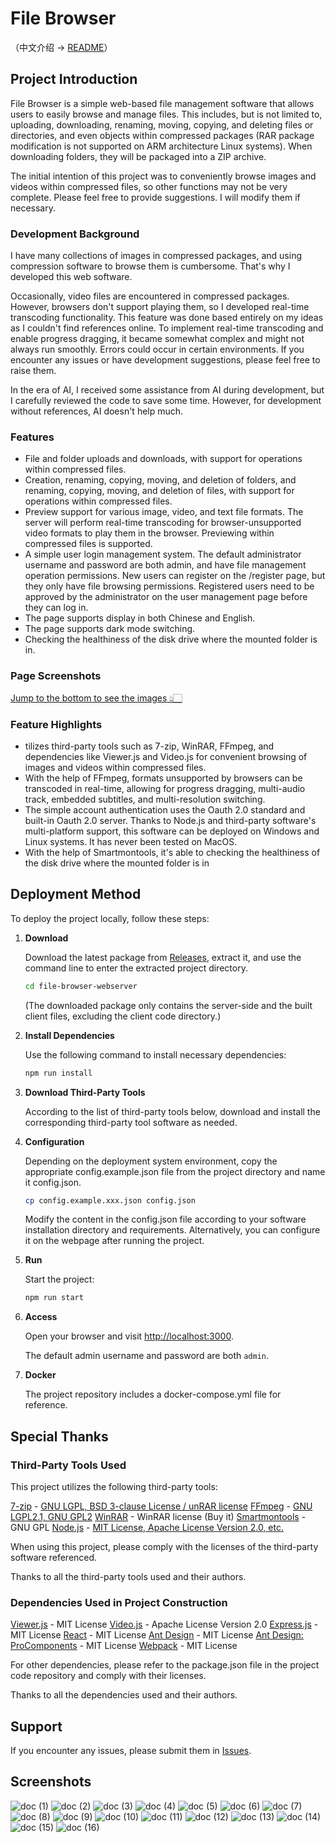 # File Browser

（中文介绍 -> [README](https://github.com/owendswang/file-browser-webserver/blob/main/README.md)）

## Project Introduction

File Browser is a simple web-based file management software that allows users to easily browse and manage files. This includes, but is not limited to, uploading, downloading, renaming, moving, copying, and deleting files or directories, and even objects within compressed packages (RAR package modification is not supported on ARM architecture Linux systems). When downloading folders, they will be packaged into a ZIP archive.

The initial intention of this project was to conveniently browse images and videos within compressed files, so other functions may not be very complete. Please feel free to provide suggestions. I will modify them if necessary.

### Development Background

I have many collections of images in compressed packages, and using compression software to browse them is cumbersome. That's why I developed this web software.

Occasionally, video files are encountered in compressed packages. However, browsers don't support playing them, so I developed real-time transcoding functionality. This feature was done based entirely on my ideas as I couldn't find references online. To implement real-time transcoding and enable progress dragging, it became somewhat complex and might not always run smoothly. Errors could occur in certain environments. If you encounter any issues or have development suggestions, please feel free to raise them.

In the era of AI, I received some assistance from AI during development, but I carefully reviewed the code to save some time. However, for development without references, AI doesn't help much.

### Features

- File and folder uploads and downloads, with support for operations within compressed files.
- Creation, renaming, copying, moving, and deletion of folders, and renaming, copying, moving, and deletion of files, with support for operations within compressed files.
- Preview support for various image, video, and text file formats. The server will perform real-time transcoding for browser-unsupported video formats to play them in the browser. Previewing within compressed files is supported.
- A simple user login management system. The default administrator username and password are both admin, and have file management operation permissions. New users can register on the /register page, but they only have file browsing permissions. Registered users need to be approved by the administrator on the user management page before they can log in.
- The page supports display in both Chinese and English.
- The page supports dark mode switching.
- Checking the healthiness of the disk drive where the mounted folder is in.

### Page Screenshots

[Jump to the bottom to see the images 👆🏻](#Screenshots)

### Feature Highlights

- tilizes third-party tools such as 7-zip, WinRAR, FFmpeg, and dependencies like Viewer.js and Video.js for convenient browsing of images and videos within compressed files.
- With the help of FFmpeg, formats unsupported by browsers can be transcoded in real-time, allowing for progress dragging, multi-audio track, embedded subtitles, and multi-resolution switching.
- The simple account authentication uses the Oauth 2.0 standard and built-in Oauth 2.0 server.
Thanks to Node.js and third-party software's multi-platform support, this software can be deployed on Windows and Linux systems. It has never been tested on MacOS.
- With the help of Smartmontools, it's able to checking the healthiness of the disk drive where the mounted folder is in

## Deployment Method

To deploy the project locally, follow these steps:

1. **Download**

   Download the latest package from <a href="https://github.com/owendswang/file-browser-webserver/releases" target="_blank">Releases</a>, extract it, and use the command line to enter the extracted project directory.
   ```bash
   cd file-browser-webserver
   ```

   (The downloaded package only contains the server-side and the built client files, excluding the client code directory.)

2. **Install Dependencies**

   Use the following command to install necessary dependencies:
   ```bash
   npm run install
   ```

3. **Download Third-Party Tools**

   According to the list of third-party tools below, download and install the corresponding third-party tool software as needed.

4. **Configuration**

   Depending on the deployment system environment, copy the appropriate config.example.json file from the project directory and name it config.json.
   ```bash
   cp config.example.xxx.json config.json
   ```

   Modify the content in the config.json file according to your software installation directory and requirements. Alternatively, you can configure it on the webpage after running the project.

5. **Run**

   Start the project:
   ```bash
   npm run start
   ```

6. **Access**

   Open your browser and visit <a href="http://localhost:3000" target="_blank">http://localhost:3000</a>.

   The default admin username and password are both `admin`.

7. **Docker**

   The project repository includes a docker-compose.yml file for reference.

## Special Thanks

### Third-Party Tools Used

This project utilizes the following third-party tools:

<a href="https://www.7-zip.org/" target="_blank">7-zip</a> - <a href="https://www.7-zip.org/license.txt" target="_blank">GNU LGPL, BSD 3-clause License / unRAR license</a>
<a href="https://ffmpeg.org/" target="_blank">FFmpeg</a> - <a href="https://ffmpeg.org/legal.html" target="_blank">GNU LGPL2.1, GNU GPL2</a>
<a href="https://www.win-rar.com/" target="_blank">WinRAR</a> - WinRAR license (Buy it)
<a href="https://www.smartmontools.org/" target="_blank">Smartmontools</a> - GNU GPL
<a href="https://nodejs.org" target="_blank">Node.js</a> - <a href="github.com/nodejs/node/blob/main/LICENSE" target="_blank">MIT License, Apache License Version 2.0, etc.</a>

When using this project, please comply with the licenses of the third-party software referenced.

Thanks to all the third-party tools used and their authors.

### Dependencies Used in Project Construction

<a href="https://github.com/fengyuanchen/viewerjs" target="_blank">Viewer.js</a> - MIT License
<a href="https://github.com/videojs/video.js" target="_blank">Video.js</a> - Apache License Version 2.0
<a href="https://github.com/expressjs/express" target="_blank">Express.js</a> - MIT License
<a href="https://github.com/facebook/react" target="_blank">React</a> - MIT License
<a href="https://github.com/ant-design/ant-design" target="_blank">Ant Design</a> - MIT License
<a href="https://github.com/ant-design/pro-components" target="_blank">Ant Design: ProComponents</a> - MIT License
<a href="https://github.com/webpack/webpack" target="_blank">Webpack</a> - MIT License

For other dependencies, please refer to the package.json file in the project code repository and comply with their licenses.

Thanks to all the dependencies used and their authors.

## Support

If you encounter any issues, please submit them in [Issues](https://github.com/owendswang/file-browser-webserver/issues).

## Screenshots
![doc (1)](https://github.com/owendswang/file-browser-webserver/blob/main/docs/doc%20(1).png?raw=true)
![doc (2)](https://github.com/owendswang/file-browser-webserver/blob/main/docs/doc%20(2).png?raw=true)
![doc (3)](https://github.com/owendswang/file-browser-webserver/blob/main/docs/doc%20(3).png?raw=true)
![doc (4)](https://github.com/owendswang/file-browser-webserver/blob/main/docs/doc%20(4).png?raw=true)
![doc (5)](https://github.com/owendswang/file-browser-webserver/blob/main/docs/doc%20(5).png?raw=true)
![doc (6)](https://github.com/owendswang/file-browser-webserver/blob/main/docs/doc%20(6).png?raw=true)
![doc (7)](https://github.com/owendswang/file-browser-webserver/blob/main/docs/doc%20(7).png?raw=true)
![doc (8)](https://github.com/owendswang/file-browser-webserver/blob/main/docs/doc%20(8).png?raw=true)
![doc (9)](https://github.com/owendswang/file-browser-webserver/blob/main/docs/doc%20(9).png?raw=true)
![doc (10)](https://github.com/owendswang/file-browser-webserver/blob/main/docs/doc%20(10).png?raw=true)
![doc (11)](https://github.com/owendswang/file-browser-webserver/blob/main/docs/doc%20(11).png?raw=true)
![doc (12)](https://github.com/owendswang/file-browser-webserver/blob/main/docs/doc%20(12).png?raw=true)
![doc (13)](https://github.com/owendswang/file-browser-webserver/blob/main/docs/doc%20(13).png?raw=true)
![doc (14)](https://github.com/owendswang/file-browser-webserver/blob/main/docs/doc%20(14).png?raw=true)
![doc (15)](https://github.com/owendswang/file-browser-webserver/blob/main/docs/doc%20(15).png?raw=true)
![doc (16)](https://github.com/owendswang/file-browser-webserver/blob/main/docs/doc%20(16).png?raw=true)
